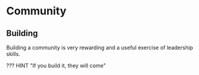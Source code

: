 # Community

## Building

Building a community is very rewarding and a useful exercise of leadership skills.

??? HINT "If you build it, they will come"

